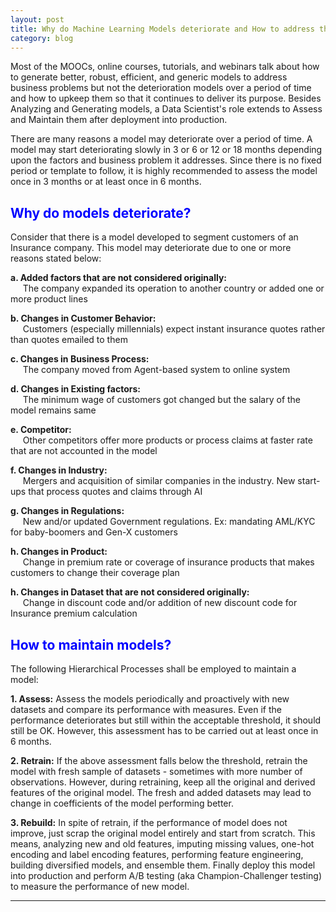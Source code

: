 ```yaml
---
layout: post
title: Why do Machine Learning Models deteriorate and How to address them?
category: blog
---
```


Most of the MOOCs, online courses, tutorials, and webinars talk about how to generate better, robust, efficient, and generic models to address business problems but not the deterioration models over a period of time and how to upkeep them so that it continues to deliver its purpose. Besides Analyzing and Generating models, a Data Scientist's role extends to Assess and Maintain them after deployment into production.

There are many reasons a model may deteriorate over a period of time. A model may start deteriorating slowly in 3 or 6 or 12 or 18 months depending upon the factors and business problem it addresses. Since there is no fixed period or template to follow, it is highly recommended to assess the model once in 3 months or at least once in 6 months.

## **<span style="color:blue">Why do models deteriorate?</span>**

Consider that there is a model developed to segment customers of an Insurance company. This model may deteriorate due to one or more reasons stated below:

**a. Added factors that are not considered originally:** <br>
 &nbsp;&nbsp;&nbsp;&nbsp;&nbsp;The company expanded its operation to another country or added one or more product lines
	
**b. Changes in Customer Behavior:** <br>
 &nbsp;&nbsp;&nbsp;&nbsp;&nbsp;Customers (especially millennials) expect instant insurance quotes rather than quotes emailed to them
	
**c. Changes in Business Process:** <br>
 &nbsp;&nbsp;&nbsp;&nbsp;&nbsp;The company moved from Agent-based system to online system
	
**d. Changes in Existing factors:** <br>
 &nbsp;&nbsp;&nbsp;&nbsp;&nbsp;The minimum wage of customers got changed but the salary of the model remains same
	
**e. Competitor:** <br>
 &nbsp;&nbsp;&nbsp;&nbsp;&nbsp;Other competitors offer more products or process claims at faster rate that are not accounted in the model
	
**f. Changes in Industry:** <br>
 &nbsp;&nbsp;&nbsp;&nbsp;&nbsp;Mergers and acquisition of similar companies in the industry. New start-ups that process quotes and claims through AI
	
**g. Changes in Regulations:** <br>
 &nbsp;&nbsp;&nbsp;&nbsp;&nbsp;New and/or updated Government regulations. Ex: mandating AML/KYC for baby-boomers and Gen-X customers 
	
**h. Changes in Product:** <br>
 &nbsp;&nbsp;&nbsp;&nbsp;&nbsp;Change in premium rate or coverage of insurance products that makes customers to change their coverage plan
 
**h. Changes in Dataset that are not considered originally:** <br>
 &nbsp;&nbsp;&nbsp;&nbsp;&nbsp;Change in discount code and/or addition of new discount code for Insurance premium calculation
 
	
## **<span style="color:blue">How to maintain models?</span>**

The following Hierarchical Processes shall be employed to maintain a model:

**1. Assess:** Assess the models periodically and proactively with new datasets and compare its performance with measures. Even if the performance deteriorates but still within the acceptable threshold, it should still be OK. However, this assessment has to be carried out at least once in 6 months.

**2. Retrain:** If the above assessment falls below the threshold, retrain the model with fresh sample of datasets - sometimes with more number of observations. However, during retraining, keep all the original and derived features of the original model. The fresh and added datasets may lead to change in coefficients of the model  performing better.

**3. Rebuild:** In spite of retrain, if the performance of model does not improve, just scrap the original model entirely and start from scratch. This means, analyzing new and old features, imputing missing values, one-hot encoding and label encoding features, performing feature engineering, building diversified models, and ensemble them. Finally deploy this model into production and perform A/B testing (aka Champion-Challenger testing) to measure the performance of new model.

---